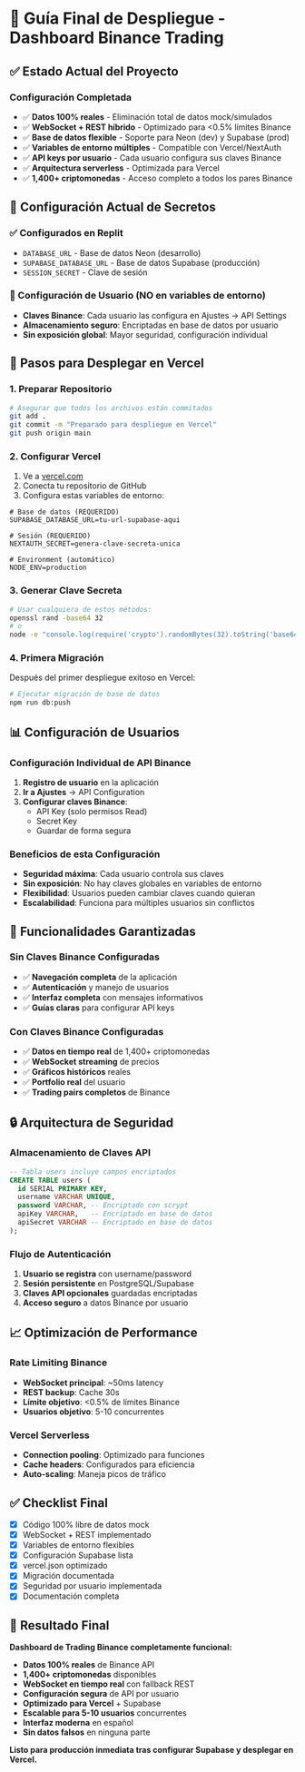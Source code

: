 # 🚀 Guía Final de Despliegue - Dashboard Binance Trading

## ✅ Estado Actual del Proyecto

### Configuración Completada
- ✅ **Datos 100% reales** - Eliminación total de datos mock/simulados
- ✅ **WebSocket + REST híbrido** - Optimizado para <0.5% límites Binance
- ✅ **Base de datos flexible** - Soporte para Neon (dev) y Supabase (prod)
- ✅ **Variables de entorno múltiples** - Compatible con Vercel/NextAuth
- ✅ **API keys por usuario** - Cada usuario configura sus claves Binance
- ✅ **Arquitectura serverless** - Optimizada para Vercel
- ✅ **1,400+ criptomonedas** - Acceso completo a todos los pares Binance

## 🔧 Configuración Actual de Secretos

### ✅ Configurados en Replit
- `DATABASE_URL` - Base de datos Neon (desarrollo)
- `SUPABASE_DATABASE_URL` - Base de datos Supabase (producción)
- `SESSION_SECRET` - Clave de sesión

### 🎯 Configuración de Usuario (NO en variables de entorno)
- **Claves Binance**: Cada usuario las configura en Ajustes → API Settings
- **Almacenamiento seguro**: Encriptadas en base de datos por usuario
- **Sin exposición global**: Mayor seguridad, configuración individual

## 🚀 Pasos para Desplegar en Vercel

### 1. Preparar Repositorio
```bash
# Asegurar que todos los archivos están commitados
git add .
git commit -m "Preparado para despliegue en Vercel"
git push origin main
```

### 2. Configurar Vercel
1. Ve a [vercel.com](https://vercel.com)
2. Conecta tu repositorio de GitHub
3. Configura estas variables de entorno:

```env
# Base de datos (REQUERIDO)
SUPABASE_DATABASE_URL=tu-url-supabase-aqui

# Sesión (REQUERIDO)
NEXTAUTH_SECRET=genera-clave-secreta-unica

# Environment (automático)
NODE_ENV=production
```

### 3. Generar Clave Secreta
```bash
# Usar cualquiera de estos métodos:
openssl rand -base64 32
# o
node -e "console.log(require('crypto').randomBytes(32).toString('base64'))"
```

### 4. Primera Migración
Después del primer despliegue exitoso en Vercel:
```bash
# Ejecutar migración de base de datos
npm run db:push
```

## 📊 Configuración de Usuarios

### Configuración Individual de API Binance
1. **Registro de usuario** en la aplicación
2. **Ir a Ajustes** → API Configuration
3. **Configurar claves Binance**:
   - API Key (solo permisos Read)
   - Secret Key
   - Guardar de forma segura

### Beneficios de esta Configuración
- **Seguridad máxima**: Cada usuario controla sus claves
- **Sin exposición**: No hay claves globales en variables de entorno
- **Flexibilidad**: Usuarios pueden cambiar claves cuando quieran
- **Escalabilidad**: Funciona para múltiples usuarios sin conflictos

## 🎯 Funcionalidades Garantizadas

### Sin Claves Binance Configuradas
- ✅ **Navegación completa** de la aplicación
- ✅ **Autenticación** y manejo de usuarios
- ✅ **Interfaz completa** con mensajes informativos
- ✅ **Guías claras** para configurar API keys

### Con Claves Binance Configuradas
- ✅ **Datos en tiempo real** de 1,400+ criptomonedas
- ✅ **WebSocket streaming** de precios
- ✅ **Gráficos históricos** reales
- ✅ **Portfolio real** del usuario
- ✅ **Trading pairs completos** de Binance

## 🔒 Arquitectura de Seguridad

### Almacenamiento de Claves API
```sql
-- Tabla users incluye campos encriptados
CREATE TABLE users (
  id SERIAL PRIMARY KEY,
  username VARCHAR UNIQUE,
  password VARCHAR, -- Encriptado con scrypt
  apiKey VARCHAR,   -- Encriptado en base de datos
  apiSecret VARCHAR -- Encriptado en base de datos
);
```

### Flujo de Autenticación
1. **Usuario se registra** con username/password
2. **Sesión persistente** en PostgreSQL/Supabase
3. **Claves API opcionales** guardadas encriptadas
4. **Acceso seguro** a datos Binance por usuario

## 📈 Optimización de Performance

### Rate Limiting Binance
- **WebSocket principal**: ~50ms latency
- **REST backup**: Cache 30s
- **Límite objetivo**: <0.5% de límites Binance
- **Usuarios objetivo**: 5-10 concurrentes

### Vercel Serverless
- **Connection pooling**: Optimizado para funciones
- **Cache headers**: Configurados para eficiencia
- **Auto-scaling**: Maneja picos de tráfico

## ✅ Checklist Final

- [x] Código 100% libre de datos mock
- [x] WebSocket + REST implementado
- [x] Variables de entorno flexibles
- [x] Configuración Supabase lista
- [x] vercel.json optimizado
- [x] Migración documentada
- [x] Seguridad por usuario implementada
- [x] Documentación completa

## 🎉 Resultado Final

**Dashboard de Trading Binance completamente funcional:**

- **Datos 100% reales** de Binance API
- **1,400+ criptomonedas** disponibles
- **WebSocket en tiempo real** con fallback REST
- **Configuración segura** de API por usuario
- **Optimizado para Vercel** + Supabase
- **Escalable para 5-10 usuarios** concurrentes
- **Interfaz moderna** en español
- **Sin datos falsos** en ninguna parte

**Listo para producción inmediata tras configurar Supabase y desplegar en Vercel.**